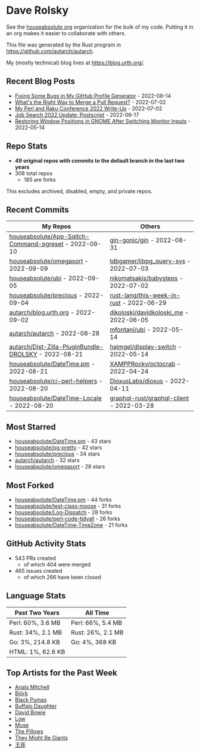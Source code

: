
# Dave Rolsky

See the [houseabsolute org](/houseabsolute) organization for the bulk of my
code. Putting it in an org makes it easier to collaborate with others.

This file was generated by the Rust program in
https://github.com/autarch/autarch.

My (mostly technical) blog lives at https://blog.urth.org/.

## Recent Blog Posts

- [Fixing Some Bugs in My GitHub Profile Generator](https://blog.urth.org/2022/08/14/fixing-some-bugs-in-my-github-profile-generator/) - 2022-08-14
- [What&#39;s the Right Way to Merge a Pull Request?](https://blog.urth.org/2022/07/02/what-s-the-right-way-to-merge-a-pull-request/) - 2022-07-02
- [My Perl and Raku Conference 2022 Write-Up](https://blog.urth.org/2022/07/02/my-perl-and-raku-conference-2022-write-up/) - 2022-07-02
- [Job Search 2022 Update: Postscript](https://blog.urth.org/2022/06/17/job-search-2022-update-postscript/) - 2022-06-17
- [Restoring Window Positions in GNOME After Switching Monitor Inputs](https://blog.urth.org/2022/05/14/restoring-window-positions-in-gnome-after-switching-monitor-inputs/) - 2022-05-14


## Repo Stats
- **49 original repos with commits to the default branch in the last two years**
- 308 total repos
  - 185 are forks

This excludes archived, disabled, empty, and private repos.

## Recent Commits
| My Repos | Others |
|----------|--------|
| [houseabsolute/App-Sqitch-Command-pgreset](https://github.com/houseabsolute/App-Sqitch-Command-pgreset) - 2022-09-10              | [gin-gonic/gin](https://github.com/gin-gonic/gin) - 2022-08-31                |
| [houseabsolute/omegasort](https://github.com/houseabsolute/omegasort) - 2022-09-09              | [tdbgamer/libpg_query-sys](https://github.com/tdbgamer/libpg_query-sys) - 2022-07-03                |
| [houseabsolute/ubi](https://github.com/houseabsolute/ubi) - 2022-09-05              | [nikomatsakis/babysteps](https://github.com/nikomatsakis/babysteps) - 2022-07-02                |
| [houseabsolute/precious](https://github.com/houseabsolute/precious) - 2022-09-04              | [rust-lang/this-week-in-rust](https://github.com/rust-lang/this-week-in-rust) - 2022-06-29                |
| [autarch/blog.urth.org](https://github.com/autarch/blog.urth.org) - 2022-09-02              | [djkoloski/davidkoloski_me](https://github.com/djkoloski/davidkoloski_me) - 2022-06-05                |
| [autarch/autarch](https://github.com/autarch/autarch) - 2022-08-28              | [mfontani/ubi](https://github.com/mfontani/ubi) - 2022-05-14                |
| [autarch/Dist-Zilla-PluginBundle-DROLSKY](https://github.com/autarch/Dist-Zilla-PluginBundle-DROLSKY) - 2022-08-21              | [haimgel/display-switch](https://github.com/haimgel/display-switch) - 2022-05-14                |
| [houseabsolute/DateTime.pm](https://github.com/houseabsolute/DateTime.pm) - 2022-08-21              | [XAMPPRocky/octocrab](https://github.com/XAMPPRocky/octocrab) - 2022-04-24                |
| [houseabsolute/ci-perl-helpers](https://github.com/houseabsolute/ci-perl-helpers) - 2022-08-20              | [DioxusLabs/dioxus](https://github.com/DioxusLabs/dioxus) - 2022-04-11                |
| [houseabsolute/DateTime-Locale](https://github.com/houseabsolute/DateTime-Locale) - 2022-08-20              | [graphql-rust/graphql-client](https://github.com/graphql-rust/graphql-client) - 2022-03-28                |


## Most Starred
- [houseabsolute/DateTime.pm](https://github.com/houseabsolute/DateTime.pm) - 43 stars
- [houseabsolute/pg-pretty](https://github.com/houseabsolute/pg-pretty) - 42 stars
- [houseabsolute/precious](https://github.com/houseabsolute/precious) - 34 stars
- [autarch/autarch](https://github.com/autarch/autarch) - 32 stars
- [houseabsolute/omegasort](https://github.com/houseabsolute/omegasort) - 28 stars


## Most Forked
- [houseabsolute/DateTime.pm](https://github.com/houseabsolute/DateTime.pm) - 44 forks
- [houseabsolute/test-class-moose](https://github.com/houseabsolute/test-class-moose) - 31 forks
- [houseabsolute/Log-Dispatch](https://github.com/houseabsolute/Log-Dispatch) - 28 forks
- [houseabsolute/perl-code-tidyall](https://github.com/houseabsolute/perl-code-tidyall) - 26 forks
- [houseabsolute/DateTime-TimeZone](https://github.com/houseabsolute/DateTime-TimeZone) - 21 forks


## GitHub Activity Stats
- 543 PRs created
  - of which 404 were merged
- 465 issues created
  - of which 266 have been closed

## Language Stats
| Past Two Years        | All Time                |
|-----------------------|-------------------------|
| Perl: 60%, 3.6 MB              | Perl: 66%, 5.4 MB                |
| Rust: 34%, 2.1 MB              | Rust: 26%, 2.1 MB                |
| Go: 3%, 214.8 KB              | Go: 4%, 368 KB                |
| HTML: 1%, 62.6 KB              |                 |


## Top Artists for the Past Week
* [Anaïs Mitchell](https://musicbrainz.org/artist/9f41d3cd-5fe4-4144-b658-b00c557f0441)
* [Björk](https://musicbrainz.org/artist/87c5dedd-371d-4a53-9f7f-80522fb7f3cb)
* [Black Pumas](https://musicbrainz.org/artist/dd569857-d15e-4dbe-baad-b46a5ffe34a0)
* [Buffalo Daughter](https://musicbrainz.org/artist/c71ae637-cbc5-4f57-9c1a-38d691bd3c43)
* [David Bowie](https://musicbrainz.org/artist/5441c29d-3602-4898-b1a1-b77fa23b8e50)
* [Low](https://musicbrainz.org/artist/92de643f-fa8f-4e68-b627-4376711b7b33)
* [Muse](https://musicbrainz.org/artist/9c9f1380-2516-4fc9-a3e6-f9f61941d090)
* [The Pillows](https://musicbrainz.org/search?query=The%20Pillows&amp;type=artist&amp;method=indexed)
* [They Might Be Giants](https://musicbrainz.org/artist/183d6ef6-e161-47ff-9085-063c8b897e97)
* [王菲](https://musicbrainz.org/artist/692e367d-2846-442d-b13d-1177c3681c65)

